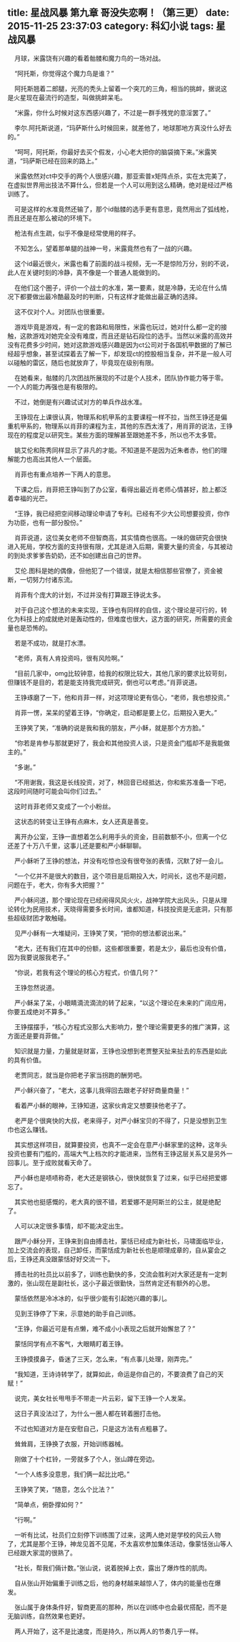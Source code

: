 title: 星战风暴 第九章 哥没失恋啊！（第三更）
date: 2015-11-25 23:37:03
category: 科幻小说
tags: 星战风暴
---
&nbsp;&nbsp;&nbsp;&nbsp;月球，米露饶有兴趣的看着骷髅和魔力鸟的一场对战。

&nbsp;&nbsp;&nbsp;&nbsp;“阿托斯，你觉得这个魔力鸟是谁？”

&nbsp;&nbsp;&nbsp;&nbsp;阿托斯翘着二郎腿，光亮的秃头上留着一个突兀的三角，相当的挑衅，据说这是火星现在最流行的造型，叫做挑衅呆毛。

&nbsp;&nbsp;&nbsp;&nbsp;“米露，你什么时候对这东西感兴趣了，不过是一群手残党的意淫罢了。”

&nbsp;&nbsp;&nbsp;&nbsp;李尔.阿托斯说道，“玛萨斯什么时候回来，就差他了，地球那地方真没什么好去的。”

&nbsp;&nbsp;&nbsp;&nbsp;“呵呵，阿托斯，你最好去买个假发，小心老大把你的脑袋摘下来。”米露笑道，“玛萨斯已经在回来的路上。”

&nbsp;&nbsp;&nbsp;&nbsp;米露依然对ct中交手的两个人很感兴趣，那亚索普x矩阵点杀，实在太完美了，在虚拟世界用出技法不算什么，但若是一个人可以用到这么精确，绝对是经过严格训练了。

&nbsp;&nbsp;&nbsp;&nbsp;可是这样的水准竟然还输了，那个id骷髅的选手更有意思，竟然用出了弧线枪，而且还是在那么被动的环境下。

&nbsp;&nbsp;&nbsp;&nbsp;枪法有点生疏，似乎不像是经常使用的样子。

&nbsp;&nbsp;&nbsp;&nbsp;不知怎么，望着那单腿的战神一号，米露竟然也有了一战的兴趣。

&nbsp;&nbsp;&nbsp;&nbsp;这个id最近很火，米露也看了前面的战斗视频，无一不是惊险万分，别的不说，此人在关键时刻的冷静，真不像是一个普通人能做到的。

&nbsp;&nbsp;&nbsp;&nbsp;在他们这个圈子，评价一个战士的水准，第一要素，就是冷静，无论在什么情况下都要做出最冷酷最及时的判断，只有这样才能做出最正确的选择。

&nbsp;&nbsp;&nbsp;&nbsp;这不仅对个人。对团队也很重要。

&nbsp;&nbsp;&nbsp;&nbsp;游戏毕竟是游戏，有一定的套路和局限性，米露也玩过，她对什么都一定的接触，这款游戏对她完全没有难度，而且还是钻石段位的选手。当然以米露的高效并没有花费多少时间，她对这款游戏感兴趣是因为ct公司对于各国机甲数据的了解已经超乎想象，甚至试探着去了解一下，却发现ct的控股相当复杂，并不是一般人可以碰触的雷区，随后也就放弃了，毕竟现在级别有限。

&nbsp;&nbsp;&nbsp;&nbsp;在她看来，骷髅的几次团战所展现的不过是个人技术，团队协作能力等于零。一个人的能力再强也是有极限的。

&nbsp;&nbsp;&nbsp;&nbsp;不过，她倒是有兴趣试试对方的单兵作战水准。

&nbsp;&nbsp;&nbsp;&nbsp;王铮现在上课很认真，物理系和机甲系的主要课程一样不拉，当然王铮还是偏重机甲系的，物理系以肖菲的课程为主，其他的东西太浅了，用肖菲的说法，王铮现在的程度足以研究生。某些方面的理解甚至跟她差不多，所以也不太多管。

&nbsp;&nbsp;&nbsp;&nbsp;姚艾伦和陈秀同样显示了非凡的才能。不知道是不是因为近朱者赤，他们的理解能力也高出其他人一个层面。

&nbsp;&nbsp;&nbsp;&nbsp;肖菲也有重点培养一下两人的意思。

&nbsp;&nbsp;&nbsp;&nbsp;下课之后，肖菲把王铮叫到了办公室，看得出最近肖老师心情甚好，脸上都泛着幸福的光芒。

&nbsp;&nbsp;&nbsp;&nbsp;“王铮，我已经把空间移动理论申请了专利。已经有不少大公司想要投资，你作为功臣，也有一部分股份。”

&nbsp;&nbsp;&nbsp;&nbsp;肖菲说道，这位美女老师不但智商高，其实情商也很高。一味的做研究会很快进入死局，学校方面的支持很有限，尤其是进入后期，需要大量的资金，与其被动的到处求爹爹告奶奶，还不如创建出自己的世界。

&nbsp;&nbsp;&nbsp;&nbsp;艾伦.图科是她的偶像，但他犯了一个错误，就是太相信那些官僚了，资金被断，一切努力付诸东流。

&nbsp;&nbsp;&nbsp;&nbsp;肖菲有个庞大的计划，不过并没有打算跟王铮说太多。

&nbsp;&nbsp;&nbsp;&nbsp;对于自己这个想法的未来实现，王铮也有同样的自信，这个理论是可行的，转化为科技上的成就绝对是轰动性的，但难度也很大，这方面的研究，所需要的资金量也是恐怖的。

&nbsp;&nbsp;&nbsp;&nbsp;若是不成功，就是打水漂。

&nbsp;&nbsp;&nbsp;&nbsp;“老师，真有人肯投资吗，很有风险啊。”

&nbsp;&nbsp;&nbsp;&nbsp;“目前几家中，omg比较钟意，给我的权限比较大，其他几家的要求比较苛刻，但赚钱不是目的，若是能支持我完成研究，倒也可以考虑。”肖菲说道。

&nbsp;&nbsp;&nbsp;&nbsp;王铮琢磨了一下，他和肖菲一样，对这项理论更有信心，“老师，我也想投资。”

&nbsp;&nbsp;&nbsp;&nbsp;肖菲一愣，呆呆的望着王铮，“你确定，启动都是要上亿，后期投入更大。”

&nbsp;&nbsp;&nbsp;&nbsp;王铮笑了笑，“准确的说是我和我的朋友，严小稣，就是那个方方脸。”

&nbsp;&nbsp;&nbsp;&nbsp;“你若是肯参与那就更好了，我会和其他投资人谈，只是资金门槛却不是我能做主的。”

&nbsp;&nbsp;&nbsp;&nbsp;“多谢。”

&nbsp;&nbsp;&nbsp;&nbsp;“不用谢我，我这是长线投资，对了，林回音已经抵达，你和紫苏准备一下吧，这段时间随时可能会叫你们过去。”

&nbsp;&nbsp;&nbsp;&nbsp;这时肖菲老师又变成了一个小粉丝。

&nbsp;&nbsp;&nbsp;&nbsp;这状态的转变让王铮有点麻木，女人还真是善变。

&nbsp;&nbsp;&nbsp;&nbsp;离开办公室，王铮一直想着怎么利用手头的资金，目前数额不小，但离一个亿还差了十万八千里，这事儿还是要和严小稣聊聊。

&nbsp;&nbsp;&nbsp;&nbsp;严小稣听了王铮的想法，并没有吃惊也没有很夸张的表情，沉默了好一会儿。

&nbsp;&nbsp;&nbsp;&nbsp;“一个亿并不是很大的数目，这个项目是后期投入大，时间长，这也不是问题，问题在于，老大，你有多大把握？”

&nbsp;&nbsp;&nbsp;&nbsp;严小稣问道，那个理论现在已经闹得风风火火，战神学院大出风头，只是从理论转化为民用技术，天晓得需要多长时间，谁都知道，科技投资是无底洞，只有那些超级财团才敢触碰。

&nbsp;&nbsp;&nbsp;&nbsp;见严小稣有一大堆疑问，王铮笑了笑，“把你的想法都说出来。”

&nbsp;&nbsp;&nbsp;&nbsp;“老大，还有我们在其中的份额，这些都很重要，若是太少，最后也没有价值，因为我要说服我老子。”

&nbsp;&nbsp;&nbsp;&nbsp;“你说，若我有这个理论的核心方程式，价值几何？”

&nbsp;&nbsp;&nbsp;&nbsp;王铮忽然说道。

&nbsp;&nbsp;&nbsp;&nbsp;严小稣呆了呆，小眼睛滴流滴流的转了起来，“以这个理论在未来的广阔应用，你要五成绝对不算多。”

&nbsp;&nbsp;&nbsp;&nbsp;王铮摆摆手，“核心方程式没那么大影响力，整个理论需要更多的推广演算，这方面还是要肖菲做。”

&nbsp;&nbsp;&nbsp;&nbsp;知识就是力量，力量就是财富，王铮也没想到老贾整天扯来扯去的东西是如此的具有价值。

&nbsp;&nbsp;&nbsp;&nbsp;老贾同志，就当是你把老子家当拐跑的酬劳吧。

&nbsp;&nbsp;&nbsp;&nbsp;严小稣兴奋了，“老大，这事儿我得回去跟老子好好商量商量！”

&nbsp;&nbsp;&nbsp;&nbsp;看着严小稣的眼神，王铮知道，这家伙肯定又想要挟他老子了。

&nbsp;&nbsp;&nbsp;&nbsp;老严是个很爽快的大叔，老来得子，对严小稣宝贝的不得了，只是没想到卫生巾也这么赚钱。

&nbsp;&nbsp;&nbsp;&nbsp;其实想这样项目，就算要投资，也真不一定会在意严小稣家里的这种，这年头投资也要有门槛的，高端大气上档次的才能进来，当然有王铮这层关系又是另外一回事儿。至于成败就看天命了。

&nbsp;&nbsp;&nbsp;&nbsp;严小稣也是啧啧称奇，老大还是钢铁心，很快就恢复了过来，似乎已经把爱娜忘了。

&nbsp;&nbsp;&nbsp;&nbsp;其实他也挺感慨的，老大真的很不错，若爱娜不是阿斯兰的公主，就是绝配了。

&nbsp;&nbsp;&nbsp;&nbsp;人可以决定很多事情，却不能决定出生。

&nbsp;&nbsp;&nbsp;&nbsp;跟严小稣分开，王铮来到自由搏击社，蒙恬已经成为新社长，马啸面临毕业，加上交流会的表现，自己卸任，而蒙恬成为新社长也是顺理成章的，自从宴会之后，王铮还真没跟蒙恬好好交流一下。

&nbsp;&nbsp;&nbsp;&nbsp;搏击社的社员比以前多了，训练也勤快的多，交流会胜利对大家还是有一定刺激的，张山现在是副社长，这小子最近很勤快，当然肯定还有额外的心思。

&nbsp;&nbsp;&nbsp;&nbsp;蒙恬依然是冷冰冰的，似乎很少能有引起她兴趣的事儿。

&nbsp;&nbsp;&nbsp;&nbsp;见到王铮停了下来，示意她的助手自己训练。

&nbsp;&nbsp;&nbsp;&nbsp;“王铮，你最近可是有点懒，难不成小小表现之后就开始懈怠了？”

&nbsp;&nbsp;&nbsp;&nbsp;蒙恬同学有点不客气，大眼睛盯着王铮。

&nbsp;&nbsp;&nbsp;&nbsp;王铮摸摸鼻子，昏迷了三天，怎么来，“有点事儿处理，刚弄完。”

&nbsp;&nbsp;&nbsp;&nbsp;“我知道，王诗诗转学了，就算如此，命运是你自己的，不要浪费了自己的天赋！”

&nbsp;&nbsp;&nbsp;&nbsp;说完，美女社长甩甩手不带走一片云彩，留下王铮一个人发呆。

&nbsp;&nbsp;&nbsp;&nbsp;这日子真没法过了，为什么一圈人都在转着圈打击他。

&nbsp;&nbsp;&nbsp;&nbsp;不过也知道对方是在安慰自己，只是这方法有点粗暴了。

&nbsp;&nbsp;&nbsp;&nbsp;耸耸肩，王铮换了衣服，开始训练器械。

&nbsp;&nbsp;&nbsp;&nbsp;刚做了十个杠铃，一旁就多了个人，张山蹲在旁边。

&nbsp;&nbsp;&nbsp;&nbsp;“一个人练多没意思，我们俩一起比比吧。”

&nbsp;&nbsp;&nbsp;&nbsp;王铮笑了笑，“随意，怎么个比法？”

&nbsp;&nbsp;&nbsp;&nbsp;“简单点，俯卧撑如何？”

&nbsp;&nbsp;&nbsp;&nbsp;“行啊。”

&nbsp;&nbsp;&nbsp;&nbsp;一听有比试，社员们立刻停下训练围了过来，这两人绝对是学校的风云人物了，尤其是那个王铮，神龙见首不见尾，不太喜欢参加集体活动，像蒙恬张山等人已经跟大家混的很熟了。

&nbsp;&nbsp;&nbsp;&nbsp;“社长，帮我们倆计数。”张山说，说着脱掉上衣，露出了爆炸性的肌肉。

&nbsp;&nbsp;&nbsp;&nbsp;自从张山开始偏重于训练之后，他的身材越来越惊人了，体内的能量也在爆发。

&nbsp;&nbsp;&nbsp;&nbsp;张山属于身体条件好，智商更高的那种，所以在训练中也会最优搭配，而不是无脑训练，自然效果也更好。

&nbsp;&nbsp;&nbsp;&nbsp;两人开始了，这不是比速度，而是持久，所以两人的节奏几乎一样。